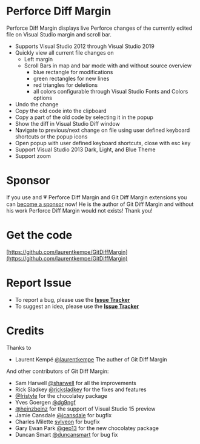 # Perforce Diff Margin

Perforce Diff Margin displays live Perforce changes of the currently edited file on Visual Studio margin and scroll bar.

*   Supports Visual Studio 2012 through Visual Studio 2019
*   Quickly view all current file changes on
    *   Left margin
    *   Scroll Bars in map and bar mode with and without source overview
        *   blue rectangle for modifications
        *   green rectangles for new lines
        *   red triangles for deletions
        *   all colors configurable through Visual Studio Fonts and Colors options
*   Undo the change
*   Copy the old code into the clipboard
*   Copy a part of the old code by selecting it in the popup
*   Show the diff in Visual Studio Diff window
*   Navigate to previous/next change on file using user defined keyboard shortcuts or the popup icons
*   Open popup with user defined keyboard shortcuts, close with esc key 
*   Support Visual Studio 2013 Dark, Light, and Blue Theme
*   Support zoom

# Sponsor

If you use and 💗 Perforce Diff Margin and Git Diff Margin extensions you can [become a sponsor](https://github.com/sponsors/laurentkempe) now!
He is the author of Git Diff Margin and without his work Perforce Diff Margin would not exists! Thank you! 

# Get the code

[https://github.com/laurentkempe/GitDiffMargin](https://github.com/laurentkempe/GitDiffMargin)

# Report Issue

* To report a bug, please use the [**Issue Tracker**](https://github.com/laurentkempe/GitDiffMargin/issues/new?assignees=&labels=bug&template=bug_report.md&title=)
* To suggest an idea, please use the [**Issue Tracker**](https://github.com/laurentkempe/GitDiffMargin/issues/new?assignees=&labels=&template=feature_request.md&title=)

# Credits

Thanks to

* Laurent Kempé [@laurentkempe](https://github.com/laurentkempe) The auther of Git Diff Margin

And other contributors of Git Diff Margin:
*   Sam Harwell [@sharwell](https://github.com/sharwell) for all the improvements
*   Rick Sladkey [@ricksladkey](https://github.com/ricksladkey) for the fixes and features
*   [@Iristyle](https://github.com/Iristyle) for the chocolatey package
*   Yves Goergen [@](https://github.com/dg9ngf)[dg9ngf](https://github.com/dg9ngf)
*   [@heinzbeinz](https://github.com/heinzbeinz) for the support of Visual Studio 15 preview
*   Jamie Cansdale [@jcansdale](https://github.com/jcansdale) for bugfix
*   Charles Milette [sylveon](https://github.com/sylveon) for bugfix
*   Gary Ewan Park [@gep13](https://github.com/gep13) for the new chocolatey package
*   Duncan Smart [@duncansmart](https://github.com/duncansmart) for bug fix
